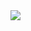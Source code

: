 <a href="https://portal.azure.com/#create/Microsoft.Template/uri/https%3a%2f%2fgithub%2ecom%2flune%2dbleue%2fARMTemplateCustom%2fblob%2fmaster%2fvm%2ddiagnosisExt%2fvm%2ddiagnosisExt%2fazuredeploy%2ejson" target="_blank">
    <img src="http://azuredeploy.net/deploybutton.png"/>
</a>